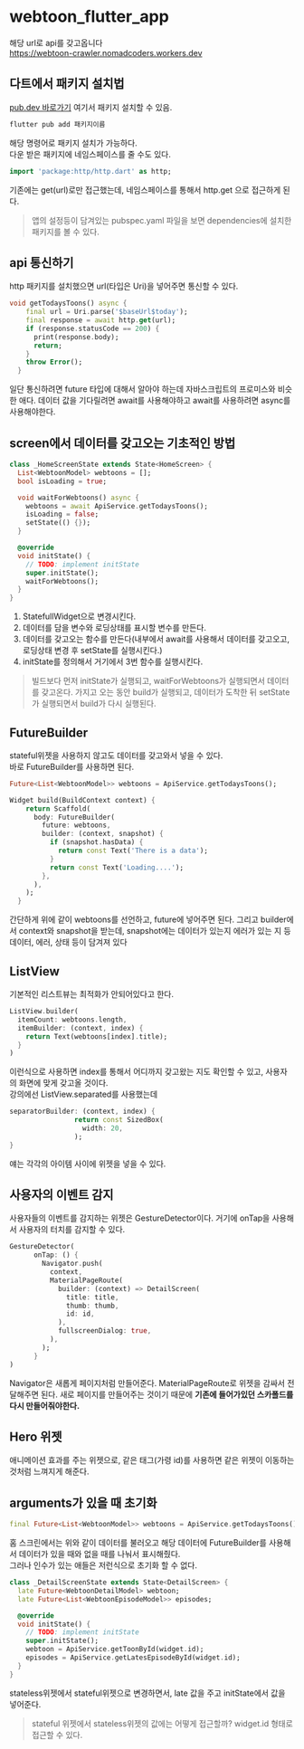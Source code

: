# webtoon_flutter_app

해당 url로 api를 갖고옵니다  
https://webtoon-crawler.nomadcoders.workers.dev

## 다트에서 패키지 설치법

[pub.dev 바로가기](https://pub.dev/) 여기서 패키지 설치할 수 있음.

```cmd
flutter pub add 패키지이름
```

해당 명령어로 패키지 설치가 가능하다.  
다운 받은 패키지에 네임스페이스를 줄 수도 있다.

```dart
import 'package:http/http.dart' as http;
```

기존에는 get(url)로만 접근했는데, 네임스페이스를 통해서 http.get 으로 접근하게 된다.

> 앱의 설정등이 담겨있는 pubspec.yaml 파일을 보면 dependencies에 설치한 패키지를 볼 수 있다.

## api 통신하기

http 패키지를 설치했으면 url(타입은 Uri)을 넣어주면 통신할 수 있다.

```dart
void getTodaysToons() async {
    final url = Uri.parse('$baseUrl$today');
    final response = await http.get(url);
    if (response.statusCode == 200) {
      print(response.body);
      return;
    }
    throw Error();
  }
```

일단 통신하려면 future 타입에 대해서 알아야 하는데 자바스크립트의 프로미스와 비슷한 애다. 데이터 값을 기다릴려면 await를 사용해야하고 await를 사용하려면 async를 사용해야한다.

## screen에서 데이터를 갖고오는 기초적인 방법

```dart
class _HomeScreenState extends State<HomeScreen> {
  List<WebtoonModel> webtoons = [];
  bool isLoading = true;

  void waitForWebtoons() async {
    webtoons = await ApiService.getTodaysToons();
    isLoading = false;
    setState(() {});
  }

  @override
  void initState() {
    // TODO: implement initState
    super.initState();
    waitForWebtoons();
  }
}
```

1. StatefullWidget으로 변경시킨다.
2. 데이터를 담을 변수와 로딩상태를 표시할 변수를 만든다.
3. 데이터를 갖고오는 함수를 만든다(내부에서 await를 사용해서 데이터를 갖고오고, 로딩상태 변경 후 setState를 실행시킨다.)
4. initState를 정의해서 거기에서 3번 함수를 실행시킨다.

> 빌드보다 먼저 initState가 실행되고, waitForWebtoons가 실행되면서 데이터를 갖고온다. 가지고 오는 동안 build가 실행되고, 데이터가 도착한 뒤 setState가 실행되면서 build가 다시 실행된다.

## FutureBuilder

stateful위젯을 사용하지 않고도 데이터를 갖고와서 넣을 수 있다.  
바로 FutureBuilder를 사용하면 된다.

```dart
Future<List<WebtoonModel>> webtoons = ApiService.getTodaysToons();

Widget build(BuildContext context) {
    return Scaffold(
      body: FutureBuilder(
        future: webtoons,
        builder: (context, snapshot) {
          if (snapshot.hasData) {
            return const Text('There is a data');
          }
          return const Text('Loading....');
        },
      ),
    );
  }
```

간단하게 위에 같이 webtoons를 선언하고, future에 넣어주면 된다. 그리고 builder에서 context와 snapshot을 받는데, snapshot에는 데이터가 있는지 에러가 있는 지 등 데이터, 에러, 상태 등이 담겨져 있다

## ListView

기본적인 리스트뷰는 최적화가 안되어있다고 한다.

```dart
ListView.builder(
  itemCount: webtoons.length,
  itemBuilder: (context, index) {
    return Text(webtoons[index].title);
  }
)
```

이런식으로 사용하면 index를 통해서 어디까지 갖고왔는 지도 확인할 수 있고, 사용자의 화면에 맞게 갖고올 것이다.  
강의에선 ListView.separated를 사용했는데

```dart
separatorBuilder: (context, index) {
                return const SizedBox(
                  width: 20,
                );
}
```

얘는 각각의 아이템 사이에 위젯을 넣을 수 있다.

## 사용자의 이벤트 감지

사용자들의 이벤트를 감지하는 위젯은 GestureDetector이다.
거기에 onTap을 사용해서 사용자의 터치를 감지할 수 있다.

```dart
GestureDetector(
      onTap: () {
        Navigator.push(
          context,
          MaterialPageRoute(
            builder: (context) => DetailScreen(
              title: title,
              thumb: thumb,
              id: id,
            ),
            fullscreenDialog: true,
          ),
        );
      }
)
```

Navigator은 새롭게 페이지처럼 만들어준다. MaterialPageRoute로 위젯을 감싸서 전달해주면 된다.
새로 페이지를 만들어주는 것이기 때문에 **기존에 들어가있던 스카폴드를 다시 만들어줘야한다.**

## Hero 위젯

애니메이션 효과를 주는 위젯으로, 같은 태그(가령 id)를 사용하면 같은 위젯이 이동하는 것처럼 느껴지게 해준다.

## arguments가 있을 때 초기화

```dart
final Future<List<WebtoonModel>> webtoons = ApiService.getTodaysToons();
```

홈 스크린에서는 위와 같이 데이터를 불러오고 해당 데이터에 FutureBuilder를 사용해서 데이터가 있을 때와 없을 때를 나눠서 표시해줬다.  
그러나 인수가 있는 애들은 저런식으로 초기화 할 수 없다.

```dart
class _DetailScreenState extends State<DetailScreen> {
  late Future<WebtoonDetailModel> webtoon;
  late Future<List<WebtoonEpisodeModel>> episodes;

  @override
  void initState() {
    // TODO: implement initState
    super.initState();
    webtoon = ApiService.getToonById(widget.id);
    episodes = ApiService.getLatesEpisodeById(widget.id);
  }
}
```

stateless위젯에서 stateful위젯으로 변경하면서,
late 값을 주고 initState에서 값을 넣어준다.

> stateful 위젯에서 stateless위젯의 값에는 어떻게 접근할까? widget.id 형태로 접근할 수 있다.

